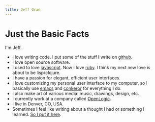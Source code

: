 ```yaml
---
title: Jeff Gran
---
```

# Just the Basic Facts

I'm Jeff.

* I love writing code. I put some of the stuff I write on [github][].
* I love open source software.
* I used to love [javascript][]. Now I love [ruby][]. I think my next new love is about to be lisp/clojure.
* I have a passion for elegant, efficient user interfaces.
* I love customizing my personal user interface to my computer, so I basically use [emacs][] and [conkeror][] for everything I do.
* I also make art of various media: music, drawings, design, etc.
* I currently work at a company called [OpenLogic][].
* I live in Denver, CO, USA.
* Sometimes I feel like writing about a thought I had or something I learned. [So I put it here](/archive.html).

[github]: http://github.com/jeffgran
[emacs]: http://www.gnu.org/software/emacs/
[conkeror]: http://conkeror.org/
[javascript]: /tags/index.html#javascript
[ruby]: /tags/index.html#ruby
[OpenLogic]: http://www.openlogic.com

